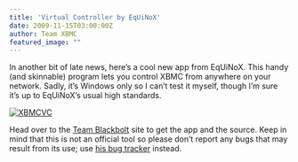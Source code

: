 ```yaml
---
title: 'Virtual Controller by EqUiNoX'
date: 2009-11-15T03:00:00Z
author: Team XBMC
featured_image: ""
---
```

In another bit of late news, here’s a cool new app from EqUiNoX. This handy (and skinnable) program lets you control XBMC from anywhere on your network. Sadly, it’s Windows only so I can’t test it myself, though I’m sure it’s up to EqUiNoX’s usual high standards.

 [![XBMCVC](/sites/default/files/uploads/XBMCVC1.jpg "XBMCVC")](http://www.teamblackbolt.co.uk/projdetails.php?id=9)

 Head over to the [Team Blackbolt](http://www.teamblackbolt.co.uk/projdetails.php?id=9) site to get the app and the source. Keep in mind that this is not an official tool so please don’t report any bugs that may result from its use; use [his bug tracker](https://code.google.com/archive/p/teamblackbolt-xbmcvirtualcontroller/issues) instead.

 